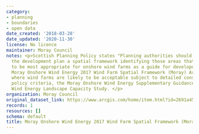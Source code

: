 ```yaml
---
category:
- planning
- boundaries
- open data
date_created: '2018-03-28'
date_updated: '2020-11-30'
license: No licence
maintainer: Moray Council
notes: <p>Scottish Planning Policy states "Planning authorities should set out in
  the development plan a spatial framework identifying those areas that are likely
  to be most appropriate for onshore wind farms as a guide for developers and communities".
  Moray Onshore Wind Energy 2017 Wind Farm Spatial Framework (Moray) Areas with Potential
  where wind farms are likely to be acceptable subject to detailed consideration against
  policy criteria, the Moray Onshore Wind Energy Supplementary Guidance and the Moray
  Wind Energy Landscape Capacity Study. </p>
organization: Moray Council
original_dataset_link: https://www.arcgis.com/home/item.html?id=2691a454bf4e42e6abad960af1ce4cca
records: 1
resources: []
schema: default
title: Moray Onshore Wind Energy 2017 Wind Farm Spatial Framework (Moray)
---
```

